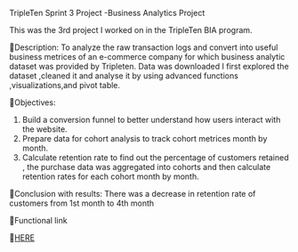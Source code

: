 TripleTen Sprint 3 Project -Business Analytics Project

This was the 3rd project I worked on in the TripleTen BIA program.

🔗Description: To analyze the raw transaction logs and convert into useful business metrices of an e-commerce company  for which business analytic dataset was provided by Tripleten. Data was downloaded I first explored the dataset ,cleaned it and analyse it by using advanced functions ,visualizations,and pivot table.

🔗Objectives:
1. Build a conversion funnel to better understand how users interact with the website.
2. Prepare data for cohort analysis to track cohort metrices month by month.
3. Calculate retention rate to find out the percentage of customers retained , the purchase data was aggregated into cohorts and then calculate retention rates for each cohort month by month.

 🔗Conclusion with results: There was a decrease in retention rate of customers from 1st month to 4th month 

🔗Functional link






🔗[HERE](https://docs.google.com/spreadsheets/d/11fP-KWEy8zPMrk04JtDVZGyQuSYcZ-Zh_8e1-YbSO2M/edit?usp=sharing)

